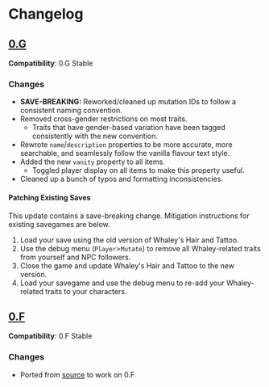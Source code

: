 # Changelog

## [0.G](https://github.com/neonspectra/whaleys-hair-and-tattoo/releases/tag/0.G)
**Compatibility**: 0.G Stable

### Changes
- **SAVE-BREAKING:** Reworked/cleaned up mutation IDs to follow a consistent naming convention.
- Removed cross-gender restrictions on most traits.
    - Traits that have gender-based variation have been tagged consistently with the new convention.
- Rewrote `name`/`description` properties to be more accurate, more searchable, and seamlessly follow the vanilla flavour text style.
- Added the new `vanity` property to all items.
    - Toggled player display on all items to make this property useful.
- Cleaned up a bunch of typos and formatting inconsistencies.

#### Patching Existing Saves
This update contains a save-breaking change. Mitigation instructions for existing savegames are below.
1. Load your save using the old version of Whaley's Hair and Tattoo.
2. Use the debug menu (`Player`>`Mutate`) to remove all Whaley-related traits from yourself and NPC followers.
3. Close the game and update Whaley's Hair and Tattoo to the new version.
4. Load your savegame and use the debug menu to re-add your Whaley-related traits to your characters.

## [0.F](https://github.com/neonspectra/whaleys-hair-and-tattoo/releases/tag/0.F)
**Compatibility**: 0.F Stable

### Changes
- Ported from [source](https://www.reddit.com/r/cataclysmdda/comments/dvxkr4/whaleys_hair_tattoo_mod/) to work on 0.F
